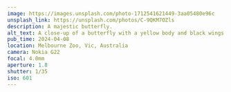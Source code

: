 ```yaml
---
image: https://images.unsplash.com/photo-1712541621449-3aa05480e96c
unsplash_link: https://unsplash.com/photos/C-9QKM7OZls
description: A majestic butterfly.
alt_text: A close-up of a butterfly with a yellow body and black wings containing a green and yellow pattern. It is sitting on a green leaf, and behind it is more, out of focus, plant life surrounds it.
pub_time: 2024-04-08
location: Melbourne Zoo, Vic, Australia
camera: Nokia G22
focal: 4.0mm
aperture: 1.8
shutter: 1/35
iso: 601
---
```

